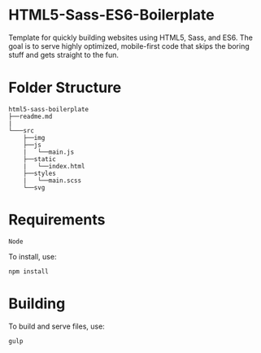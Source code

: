 # HTML5-Sass-ES6-Boilerplate

Template for quickly building websites using HTML5, Sass, and ES6. 
The goal is to serve highly optimized, mobile-first code that skips 
the boring stuff and gets straight to the fun.

# Folder Structure

```
html5-sass-boilerplate
├──readme.md
|
└───src
    ├──img 
    ├──js
    |   └──main.js
    ├──static
    |   └──index.html
    ├──styles
    |   └──main.scss
    └──svg
```

# Requirements

    Node

To install, use:

    npm install

# Building

To build and serve files, use:

    gulp
